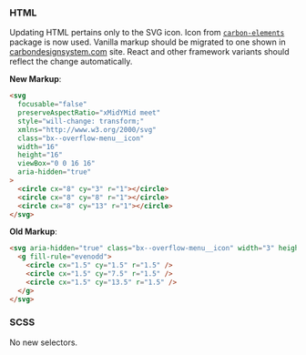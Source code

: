 ### HTML

Updating HTML pertains only to the SVG icon. Icon from [`carbon-elements`](https://github.com/IBM/carbon-elements) package is now used. Vanilla markup should be migrated to one shown in [carbondesignsystem.com](https://next.carbondesignsystem.com/components/overflow-menu/code) site. React and other framework variants should reflect the change automatically.

**New Markup**:

```html
<svg
  focusable="false"
  preserveAspectRatio="xMidYMid meet"
  style="will-change: transform;"
  xmlns="http://www.w3.org/2000/svg"
  class="bx--overflow-menu__icon"
  width="16"
  height="16"
  viewBox="0 0 16 16"
  aria-hidden="true"
>
  <circle cx="8" cy="3" r="1"></circle>
  <circle cx="8" cy="8" r="1"></circle>
  <circle cx="8" cy="13" r="1"></circle>
</svg>
```

**Old Markup**:

```html
<svg aria-hidden="true" class="bx--overflow-menu__icon" width="3" height="15" viewBox="0 0 3 15">
  <g fill-rule="evenodd">
    <circle cx="1.5" cy="1.5" r="1.5" />
    <circle cx="1.5" cy="7.5" r="1.5" />
    <circle cx="1.5" cy="13.5" r="1.5" />
  </g>
</svg>
```

### SCSS

No new selectors.
